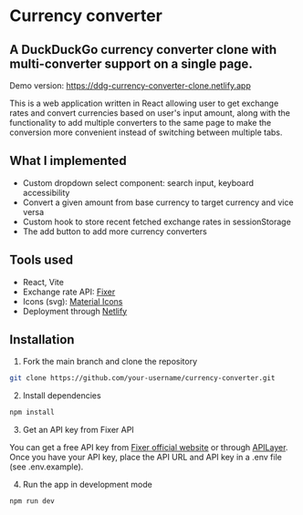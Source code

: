 # Currency converter

## A DuckDuckGo currency converter clone with multi-converter support on a single page.

Demo version: https://ddg-currency-converter-clone.netlify.app

This is a web application written in React allowing user to get exchange rates and convert currencies based on user's input amount, along with the functionality to add multiple converters to the same page to make the conversion more convenient instead of switching between multiple tabs.

## What I implemented

- Custom dropdown select component: search input, keyboard accessibility
- Convert a given amount from base currency to target currency and vice versa
- Custom hook to store recent fetched exchange rates in sessionStorage
- The add button to add more currency converters

## Tools used

- React, Vite
- Exchange rate API: [Fixer](https://apilayer.com/marketplace/fixer-api)
- Icons (svg): [Material Icons](https://mui.com/material-ui/material-icons/)
- Deployment through [Netlify](https://www.netlify.com/)

## Installation

1. Fork the main branch and clone the repository

```BASH
git clone https://github.com/your-username/currency-converter.git
```

2. Install dependencies

```BASH
npm install
```

3. Get an API key from Fixer API

You can get a free API key from [Fixer official website](https://fixer.io/) or through [APILayer](https://apilayer.com/marketplace/fixer-api). Once you have your API key, place the API URL and API key in a .env file (see .env.example).

4. Run the app in development mode

```BASH
npm run dev
```

